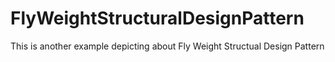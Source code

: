 # FlyWeightStructuralDesignPattern
This is another example depicting about Fly Weight Structual Design Pattern

